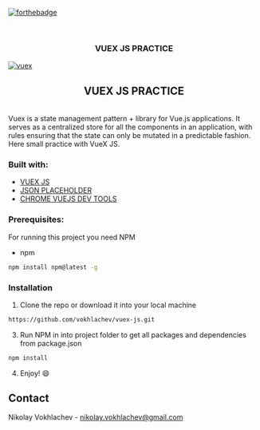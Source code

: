 
[![forthebadge](https://forthebadge.com/images/badges/made-with-vue.svg)](https://forthebadge.com)

<br />
<p align="center">

  <h3 align="center"> VUEX JS PRACTICE </h3>
  
<a href="https://ibb.co/ZLyqY1C"><img src="https://i.ibb.co/2nXGsYB/vuex.png" alt="vuex" border="0"></a>
  <br />
 </p>

<h2 align="center">VUEX JS PRACTICE</h2>
<br />
Vuex is a state management pattern + library for Vue.js applications. It serves as a centralized store for all the components in an application, with rules ensuring that the state can only be mutated in a predictable fashion. Here small practice with VueX JS.

### Built with:
* [VUEX JS](https://vuex.vuejs.org/)
* [JSON PLACEHOLDER](https://github.com/typicode/jsonplaceholder)
* [CHROME VUEJS DEV TOOLS](https://chrome.google.com/webstore/detail/vuejs-devtools/nhdogjmejiglipccpnnnanhbledajbpd)

### Prerequisites:

For running this project you need NPM

* npm
```sh
npm install npm@latest -g
```

### Installation

1. Clone the repo or download it into your local machine
```sh
https://github.com/vokhlachev/vuex-js.git
```
3. Run NPM in into project folder to get all packages and dependencies from package.json
```sh
npm install 
```
4. Enjoy! :smile:

## Contact

Nikolay Vokhlachev - nikolay.vokhlachev@gmail.com
